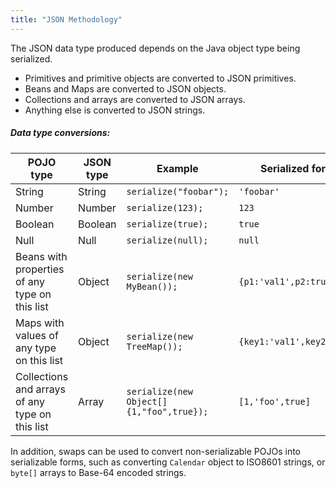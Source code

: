 ```yaml
---
title: "JSON Methodology"
---
```


The JSON data type produced depends on the Java object type being serialized.

- Primitives and primitive objects are converted to JSON primitives.
- Beans and Maps are converted to JSON objects.
- Collections and arrays are converted to JSON arrays.
- Anything else is converted to JSON strings.

##### Data type conversions:

| POJO type | JSON type | Example | Serialized form |
|-----------|-----------|---------|----------------|
| String | String | `serialize("foobar");` | `'foobar'` |
| Number | Number | `serialize(123);` | `123` |
| Boolean | Boolean | `serialize(true);` | `true` |
| Null | Null | `serialize(null);` | `null` |
| Beans with properties of any type on this list | Object | `serialize(new MyBean());` | `{p1:'val1',p2:true}` |
| Maps with values of any type on this list | Object | `serialize(new TreeMap());` | `{key1:'val1',key2:true}` |
| Collections and arrays of any type on this list | Array | `serialize(new Object[]{1,"foo",true});` | `[1,'foo',true]` |

In addition, swaps can be used to convert non-serializable POJOs into serializable forms, such as converting `Calendar`
object to ISO8601 strings, or `byte[]` arrays to Base-64 encoded strings.
